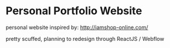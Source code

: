 # Personal Portfolio Website
 
personal website inspired by: http://iamshop-online.com/

pretty scuffed, planning to redesign through ReactJS / Webflow
